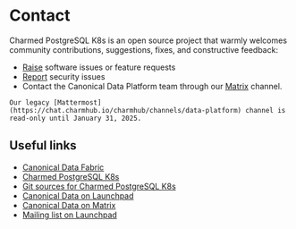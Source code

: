 


# Contact

Charmed PostgreSQL K8s is an open source project that warmly welcomes community contributions, suggestions, fixes, and constructive feedback:

* [Raise](https://github.com/canonical/postgresql-k8s-operator/issues/new/choose) software issues or feature requests
* [Report](https://github.com/canonical/postgresql-k8s-operator/security/advisories/new) security issues 
* Contact the Canonical Data Platform team through our [Matrix](https://matrix.to/#/#charmhub-data-platform:ubuntu.com) channel.

```{note}
Our legacy [Mattermost](https://chat.charmhub.io/charmhub/channels/data-platform) channel is read-only until January 31, 2025.
```


## Useful links

* [Canonical Data Fabric](https://ubuntu.com/data/)
* [Charmed PostgreSQL K8s](https://charmhub.io/postgresql-k8s)
* [Git sources for Charmed PostgreSQL K8s](https://github.com/canonical/postgresql-k8s-operator)
* [Canonical Data on Launchpad](https://launchpad.net/~data-platform)
* [Canonical Data on Matrix](https://matrix.to/#/#charmhub-data-platform:ubuntu.com) 
* [Mailing list on Launchpad](https://lists.launchpad.net/data-platform/)

